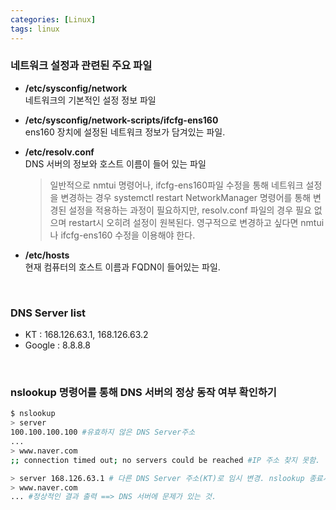 ```yaml
---
categories: [Linux]
tags: linux
---
```



### 네트워크 설정과 관련된 주요 파일

- **/etc/sysconfig/network**  
 네트워크의 기본적인 설정 정보 파일   

- **/etc/sysconfig/network-scripts/ifcfg-ens160**   
 ens160 장치에 설정된 네트워크 정보가 담겨있는 파일.  

- **/etc/resolv.conf**  
  DNS 서버의 정보와 호스트 이름이 들어 있는 파일  
  > 일반적으로 nmtui 명령어나, ifcfg-ens160파일 수정을 통해 네트워크 설정을 변경하는 경우 systemctl restart NetworkManager 명령어를 통해 변경된 설정을 적용하는 과정이 필요하지만, resolv.conf 파일의 경우 필요 없으며 restart시 오히려 설정이 원복된다. 영구적으로 변경하고 싶다면 nmtui나 ifcfg-ens160 수정을 이용해야 한다. 

 - **/etc/hosts**  
  현재 컴퓨터의 호스트 이름과 FQDN이 들어있는 파일.

<br/>

  ### DNS Server list

  - KT : 168.126.63.1, 168.126.63.2
  - Google : 8.8.8.8

<br/>

 ### nslookup 명령어를 통해 DNS 서버의 정상 동작 여부 확인하기

 ```bash
$ nslookup
> server
100.100.100.100 #유효하지 않은 DNS Server주소
...
> www.naver.com
;; connection timed out; no servers could be reached #IP 주소 찾지 못함.

> server 168.126.63.1 # 다른 DNS Server 주소(KT)로 임시 변경. nslookup 종료시 100.100.100.100으로 원복된다.
> www.naver.com
... #정상적인 결과 출력 ==> DNS 서버에 문제가 있는 것.
 ```